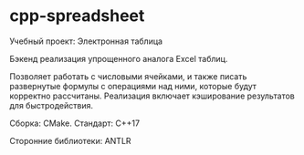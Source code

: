 # cpp-spreadsheet
Учебный проект: Электронная таблица

Бэкенд реализация упрощенного аналога Excel таблиц.

Позволяет работать с числовыми ячейками, и также писать развернутые формулы с операциями над ними, которые будут корректно рассчитаны.
Реализация включает кэширование результатов для быстродействия.

Сборка: CMake.
Стандарт: С++17

Сторонние библиотеки: ANTLR

